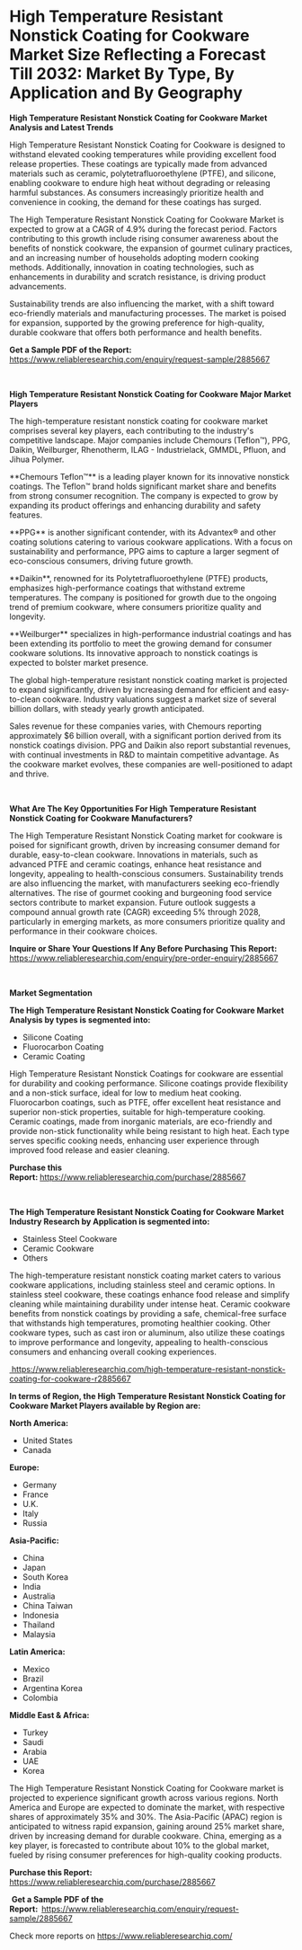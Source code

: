 <p><h1>High Temperature Resistant Nonstick Coating for Cookware Market Size Reflecting a Forecast Till 2032: Market By Type, By Application and By Geography</h1></p><p><strong>High Temperature Resistant Nonstick Coating for Cookware Market Analysis and Latest Trends</strong></p>
<p><p>High Temperature Resistant Nonstick Coating for Cookware is designed to withstand elevated cooking temperatures while providing excellent food release properties. These coatings are typically made from advanced materials such as ceramic, polytetrafluoroethylene (PTFE), and silicone, enabling cookware to endure high heat without degrading or releasing harmful substances. As consumers increasingly prioritize health and convenience in cooking, the demand for these coatings has surged.</p><p>The High Temperature Resistant Nonstick Coating for Cookware Market is expected to grow at a CAGR of 4.9% during the forecast period. Factors contributing to this growth include rising consumer awareness about the benefits of nonstick cookware, the expansion of gourmet culinary practices, and an increasing number of households adopting modern cooking methods. Additionally, innovation in coating technologies, such as enhancements in durability and scratch resistance, is driving product advancements. </p><p>Sustainability trends are also influencing the market, with a shift toward eco-friendly materials and manufacturing processes. The market is poised for expansion, supported by the growing preference for high-quality, durable cookware that offers both performance and health benefits.</p></p>
<p><strong>Get a Sample PDF of the Report:&nbsp;</strong> <a href="https://www.reliableresearchiq.com/enquiry/request-sample/2885667?utm_campaign=2983&utm_medium=2&utm_source=Github&utm_content=ia&utm_term=13032025&utm_id=high-temperature-resistant-nonstick-coating-for-cookware">https://www.reliableresearchiq.com/enquiry/request-sample/2885667</a></p>
<p>&nbsp;</p>
<p><strong>High Temperature Resistant Nonstick Coating for Cookware Major Market Players</strong></p>
<p><p>The high-temperature resistant nonstick coating for cookware market comprises several key players, each contributing to the industry's competitive landscape. Major companies include Chemours (Teflon™), PPG, Daikin, Weilburger, Rhenotherm, ILAG - Industrielack, GMMDL, Pfluon, and Jihua Polymer.</p><p>**Chemours Teflon™** is a leading player known for its innovative nonstick coatings. The Teflon™ brand holds significant market share and benefits from strong consumer recognition. The company is expected to grow by expanding its product offerings and enhancing durability and safety features.</p><p>**PPG** is another significant contender, with its Advantex® and other coating solutions catering to various cookware applications. With a focus on sustainability and performance, PPG aims to capture a larger segment of eco-conscious consumers, driving future growth.</p><p>**Daikin**, renowned for its Polytetrafluoroethylene (PTFE) products, emphasizes high-performance coatings that withstand extreme temperatures. The company is positioned for growth due to the ongoing trend of premium cookware, where consumers prioritize quality and longevity.</p><p>**Weilburger** specializes in high-performance industrial coatings and has been extending its portfolio to meet the growing demand for consumer cookware solutions. Its innovative approach to nonstick coatings is expected to bolster market presence.</p><p>The global high-temperature resistant nonstick coating market is projected to expand significantly, driven by increasing demand for efficient and easy-to-clean cookware. Industry valuations suggest a market size of several billion dollars, with steady yearly growth anticipated.</p><p>Sales revenue for these companies varies, with Chemours reporting approximately $6 billion overall, with a significant portion derived from its nonstick coatings division. PPG and Daikin also report substantial revenues, with continual investments in R&D to maintain competitive advantage. As the cookware market evolves, these companies are well-positioned to adapt and thrive.</p></p>
<p>&nbsp;</p>
<p><strong>What Are The Key Opportunities For High Temperature Resistant Nonstick Coating for Cookware Manufacturers?</strong></p>
<p><p>The High Temperature Resistant Nonstick Coating market for cookware is poised for significant growth, driven by increasing consumer demand for durable, easy-to-clean cookware. Innovations in materials, such as advanced PTFE and ceramic coatings, enhance heat resistance and longevity, appealing to health-conscious consumers. Sustainability trends are also influencing the market, with manufacturers seeking eco-friendly alternatives. The rise of gourmet cooking and burgeoning food service sectors contribute to market expansion. Future outlook suggests a compound annual growth rate (CAGR) exceeding 5% through 2028, particularly in emerging markets, as more consumers prioritize quality and performance in their cookware choices.</p></p>
<p><strong>Inquire or Share Your Questions If Any Before Purchasing This Report:</strong> <a href="https://www.reliableresearchiq.com/enquiry/pre-order-enquiry/2885667?utm_campaign=2983&utm_medium=2&utm_source=Github&utm_content=ia&utm_term=13032025&utm_id=high-temperature-resistant-nonstick-coating-for-cookware">https://www.reliableresearchiq.com/enquiry/pre-order-enquiry/2885667</a></p>
<p>&nbsp;</p>
<p><strong>Market Segmentation</strong></p>
<p><strong>The High Temperature Resistant Nonstick Coating for Cookware Market Analysis by types is segmented into:</strong></p>
<p><ul><li>Silicone Coating</li><li>Fluorocarbon Coating</li><li>Ceramic Coating</li></ul></p>
<p><p>High Temperature Resistant Nonstick Coatings for cookware are essential for durability and cooking performance. Silicone coatings provide flexibility and a non-stick surface, ideal for low to medium heat cooking. Fluorocarbon coatings, such as PTFE, offer excellent heat resistance and superior non-stick properties, suitable for high-temperature cooking. Ceramic coatings, made from inorganic materials, are eco-friendly and provide non-stick functionality while being resistant to high heat. Each type serves specific cooking needs, enhancing user experience through improved food release and easier cleaning.</p></p>
<p><strong>Purchase this Report:&nbsp;</strong><a href="https://www.reliableresearchiq.com/purchase/2885667?utm_campaign=2983&utm_medium=2&utm_source=Github&utm_content=ia&utm_term=13032025&utm_id=high-temperature-resistant-nonstick-coating-for-cookware">https://www.reliableresearchiq.com/purchase/2885667</a></p>
<p>&nbsp;</p>
<p><strong>The High Temperature Resistant Nonstick Coating for Cookware Market Industry Research by Application is segmented into:</strong></p>
<p><ul><li>Stainless Steel Cookware</li><li>Ceramic Cookware</li><li>Others</li></ul></p>
<p><p>The high-temperature resistant nonstick coating market caters to various cookware applications, including stainless steel and ceramic options. In stainless steel cookware, these coatings enhance food release and simplify cleaning while maintaining durability under intense heat. Ceramic cookware benefits from nonstick coatings by providing a safe, chemical-free surface that withstands high temperatures, promoting healthier cooking. Other cookware types, such as cast iron or aluminum, also utilize these coatings to improve performance and longevity, appealing to health-conscious consumers and enhancing overall cooking experiences.</p></p>
<p><a href="https://www.reliableresearchiq.com/high-temperature-resistant-nonstick-coating-for-cookware-r2885667?utm_campaign=2983&utm_medium=2&utm_source=Github&utm_content=ia&utm_term=13032025&utm_id=high-temperature-resistant-nonstick-coating-for-cookware">&nbsp;https://www.reliableresearchiq.com/high-temperature-resistant-nonstick-coating-for-cookware-r2885667</a></p>
<p><strong>In terms of Region, the High Temperature Resistant Nonstick Coating for Cookware Market Players available by Region are:</strong></p>
<p>
    <p> <strong> North America: </strong>
        <ul>
            <li>United States</li>
            <li>Canada</li>
        </ul>
        </p> 
    <p> <strong> Europe: </strong>
        <ul>
            <li>Germany</li>
            <li>France</li>
            <li>U.K.</li>
            <li>Italy</li>
            <li>Russia</li>
        </ul>
        </p> 
    <p> <strong> Asia-Pacific: </strong>
        <ul>
            <li>China</li>
            <li>Japan</li>
            <li>South Korea</li>
            <li>India</li>
            <li>Australia</li>
            <li>China Taiwan</li>
            <li>Indonesia</li>
            <li>Thailand</li>
            <li>Malaysia</li>
        </ul>
        </p> 
    <p> <strong> Latin America: </strong>
        <ul>
            <li>Mexico</li>
            <li>Brazil</li>
            <li>Argentina Korea</li>
            <li>Colombia</li>
        </ul>
        </p> 
    <p> <strong> Middle East & Africa: </strong>
        <ul>
            <li>Turkey</li>
            <li>Saudi</li>
            <li>Arabia</li>
            <li>UAE</li>
            <li>Korea</li>
        </ul>
    </p>
    </p>
<p><p>The High Temperature Resistant Nonstick Coating for Cookware market is projected to experience significant growth across various regions. North America and Europe are expected to dominate the market, with respective shares of approximately 35% and 30%. The Asia-Pacific (APAC) region is anticipated to witness rapid expansion, gaining around 25% market share, driven by increasing demand for durable cookware. China, emerging as a key player, is forecasted to contribute about 10% to the global market, fueled by rising consumer preferences for high-quality cooking products.</p></p>
<p><strong>Purchase this Report: </strong><a href="https://www.reliableresearchiq.com/purchase/2885667?utm_campaign=2983&utm_medium=2&utm_source=Github&utm_content=ia&utm_term=13032025&utm_id=high-temperature-resistant-nonstick-coating-for-cookware">https://www.reliableresearchiq.com/purchase/2885667</a></p>
<p>&nbsp;<strong>Get a Sample PDF of the Report:&nbsp;&nbsp;</strong><a href="https://www.reliableresearchiq.com/enquiry/request-sample/2885667?utm_campaign=2983&utm_medium=2&utm_source=Github&utm_content=ia&utm_term=13032025&utm_id=high-temperature-resistant-nonstick-coating-for-cookware">https://www.reliableresearchiq.com/enquiry/request-sample/2885667</a></p>
<p><strong></strong></p>
<p>Check more reports on <a href="https://www.reliableresearchiq.com/?utm_campaign=2983&utm_medium=2&utm_source=Github&utm_content=ia&utm_term=13032025&utm_id=high-temperature-resistant-nonstick-coating-for-cookware">https://www.reliableresearchiq.com/</a></p>